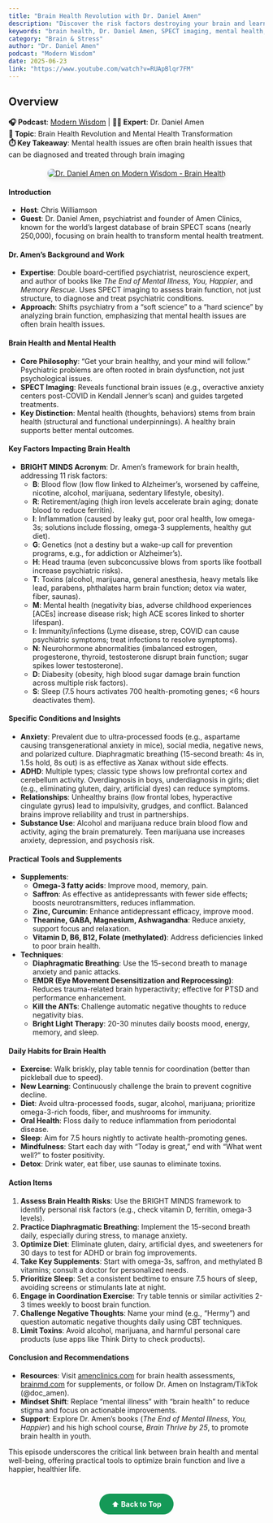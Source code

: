 ```yaml
---
title: "Brain Health Revolution with Dr. Daniel Amen"
description: "Discover the risk factors destroying your brain and learn how to optimize brain health through SPECT imaging insights and practical strategies."
keywords: "brain health, Dr. Daniel Amen, SPECT imaging, mental health, brain optimization, risk factors"
category: "Brain & Stress"
author: "Dr. Daniel Amen"
podcast: "Modern Wisdom"
date: 2025-06-23
link: "https://www.youtube.com/watch?v=RUApBlqr7FM"
---
```


## Overview

**🎧 Podcast**: [Modern Wisdom](https://modernwisdom.libsyn.com/) | **👨‍⚕️ Expert**: Dr. Daniel Amen  
**🎯 Topic**: Brain Health Revolution and Mental Health Transformation  
**⏱️ Key Takeaway**: Mental health issues are often brain health issues that can be diagnosed and treated through brain imaging

<div style="text-align: center; margin: 20px 0;">
  <a href="https://www.youtube.com/watch?v=RUApBlqr7FM" target="_blank" rel="noopener noreferrer">
    <img src="https://img.youtube.com/vi/RUApBlqr7FM/maxresdefault.jpg" alt="Dr. Daniel Amen on Modern Wisdom - Brain Health" style="max-width: 100%; border-radius: 8px; box-shadow: 0 4px 8px rgba(0,0,0,0.1);">
  </a>
</div>

#### **Introduction**
- **Host**: Chris Williamson
- **Guest**: Dr. Daniel Amen, psychiatrist and founder of Amen Clinics, known for the world’s largest database of brain SPECT scans (nearly 250,000), focusing on brain health to transform mental health treatment.

#### **Dr. Amen’s Background and Work**
- **Expertise**: Double board-certified psychiatrist, neuroscience expert, and author of books like *The End of Mental Illness*, *You, Happier*, and *Memory Rescue*. Uses SPECT imaging to assess brain function, not just structure, to diagnose and treat psychiatric conditions.
- **Approach**: Shifts psychiatry from a “soft science” to a “hard science” by analyzing brain function, emphasizing that mental health issues are often brain health issues.

#### **Brain Health and Mental Health**
- **Core Philosophy**: “Get your brain healthy, and your mind will follow.” Psychiatric problems are often rooted in brain dysfunction, not just psychological issues.
- **SPECT Imaging**: Reveals functional brain issues (e.g., overactive anxiety centers post-COVID in Kendall Jenner’s scan) and guides targeted treatments.
- **Key Distinction**: Mental health (thoughts, behaviors) stems from brain health (structural and functional underpinnings). A healthy brain supports better mental outcomes.

#### **Key Factors Impacting Brain Health**
- **BRIGHT MINDS Acronym**: Dr. Amen’s framework for brain health, addressing 11 risk factors:
  - **B**: Blood flow (low flow linked to Alzheimer’s, worsened by caffeine, nicotine, alcohol, marijuana, sedentary lifestyle, obesity).
  - **R**: Retirement/aging (high iron levels accelerate brain aging; donate blood to reduce ferritin).
  - **I**: Inflammation (caused by leaky gut, poor oral health, low omega-3s; solutions include flossing, omega-3 supplements, healthy gut diet).
  - **G**: Genetics (not a destiny but a wake-up call for prevention programs, e.g., for addiction or Alzheimer’s).
  - **H**: Head trauma (even subconcussive blows from sports like football increase psychiatric risks).
  - **T**: Toxins (alcohol, marijuana, general anesthesia, heavy metals like lead, parabens, phthalates harm brain function; detox via water, fiber, saunas).
  - **M**: Mental health (negativity bias, adverse childhood experiences [ACEs] increase disease risk; high ACE scores linked to shorter lifespan).
  - **I**: Immunity/infections (Lyme disease, strep, COVID can cause psychiatric symptoms; treat infections to resolve symptoms).
  - **N**: Neurohormone abnormalities (imbalanced estrogen, progesterone, thyroid, testosterone disrupt brain function; sugar spikes lower testosterone).
  - **D**: Diabesity (obesity, high blood sugar damage brain function across multiple risk factors).
  - **S**: Sleep (7.5 hours activates 700 health-promoting genes; <6 hours deactivates them).

#### **Specific Conditions and Insights**
- **Anxiety**: Prevalent due to ultra-processed foods (e.g., aspartame causing transgenerational anxiety in mice), social media, negative news, and polarized culture. Diaphragmatic breathing (15-second breath: 4s in, 1.5s hold, 8s out) is as effective as Xanax without side effects.
- **ADHD**: Multiple types; classic type shows low prefrontal cortex and cerebellum activity. Overdiagnosis in boys, underdiagnosis in girls; diet (e.g., eliminating gluten, dairy, artificial dyes) can reduce symptoms.
- **Relationships**: Unhealthy brains (low frontal lobes, hyperactive cingulate gyrus) lead to impulsivity, grudges, and conflict. Balanced brains improve reliability and trust in partnerships.
- **Substance Use**: Alcohol and marijuana reduce brain blood flow and activity, aging the brain prematurely. Teen marijuana use increases anxiety, depression, and psychosis risk.

#### **Practical Tools and Supplements**
- **Supplements**:
  - **Omega-3 fatty acids**: Improve mood, memory, pain.
  - **Saffron**: As effective as antidepressants with fewer side effects; boosts neurotransmitters, reduces inflammation.
  - **Zinc, Curcumin**: Enhance antidepressant efficacy, improve mood.
  - **Theanine, GABA, Magnesium, Ashwagandha**: Reduce anxiety, support focus and relaxation.
  - **Vitamin D, B6, B12, Folate (methylated)**: Address deficiencies linked to poor brain health.
- **Techniques**:
  - **Diaphragmatic Breathing**: Use the 15-second breath to manage anxiety and panic attacks.
  - **EMDR (Eye Movement Desensitization and Reprocessing)**: Reduces trauma-related brain hyperactivity; effective for PTSD and performance enhancement.
  - **Kill the ANTs**: Challenge automatic negative thoughts to reduce negativity bias.
  - **Bright Light Therapy**: 20-30 minutes daily boosts mood, energy, memory, and sleep.

#### **Daily Habits for Brain Health**
- **Exercise**: Walk briskly, play table tennis for coordination (better than pickleball due to speed).
- **New Learning**: Continuously challenge the brain to prevent cognitive decline.
- **Diet**: Avoid ultra-processed foods, sugar, alcohol, marijuana; prioritize omega-3-rich foods, fiber, and mushrooms for immunity.
- **Oral Health**: Floss daily to reduce inflammation from periodontal disease.
- **Sleep**: Aim for 7.5 hours nightly to activate health-promoting genes.
- **Mindfulness**: Start each day with “Today is great,” end with “What went well?” to foster positivity.
- **Detox**: Drink water, eat fiber, use saunas to eliminate toxins.

#### **Action Items**
1. **Assess Brain Health Risks**: Use the BRIGHT MINDS framework to identify personal risk factors (e.g., check vitamin D, ferritin, omega-3 levels).
2. **Practice Diaphragmatic Breathing**: Implement the 15-second breath daily, especially during stress, to manage anxiety.
3. **Optimize Diet**: Eliminate gluten, dairy, artificial dyes, and sweeteners for 30 days to test for ADHD or brain fog improvements.
4. **Take Key Supplements**: Start with omega-3s, saffron, and methylated B vitamins; consult a doctor for personalized needs.
5. **Prioritize Sleep**: Set a consistent bedtime to ensure 7.5 hours of sleep, avoiding screens or stimulants late at night.
6. **Engage in Coordination Exercise**: Try table tennis or similar activities 2-3 times weekly to boost brain function.
7. **Challenge Negative Thoughts**: Name your mind (e.g., “Hermy”) and question automatic negative thoughts daily using CBT techniques.
8. **Limit Toxins**: Avoid alcohol, marijuana, and harmful personal care products (use apps like Think Dirty to check products).

#### **Conclusion and Recommendations**
- **Resources**: Visit [amenclinics.com](https://amenclinics.com) for brain health assessments, [brainmd.com](https://brainmd.com) for supplements, or follow Dr. Amen on Instagram/TikTok (@doc_amen).
- **Mindset Shift**: Replace “mental illness” with “brain health” to reduce stigma and focus on actionable improvements.
- **Support**: Explore Dr. Amen’s books (*The End of Mental Illness*, *You, Happier*) and his high school course, *Brain Thrive by 25*, to promote brain health in youth.

This episode underscores the critical link between brain health and mental well-being, offering practical tools to optimize brain function and live a happier, healthier life.

<div style="text-align: center; margin: 40px 0;">
  <a href="#" style="background: #159957; color: white; padding: 12px 24px; border-radius: 25px; text-decoration: none; font-weight: bold; display: inline-block; transition: all 0.3s ease;" onmouseover="this.style.background='#1e7e34'; this.style.transform='translateY(-2px)'" onmouseout="this.style.background='#159957'; this.style.transform='translateY(0)'">
    ⬆️ Back to Top
  </a>
</div>